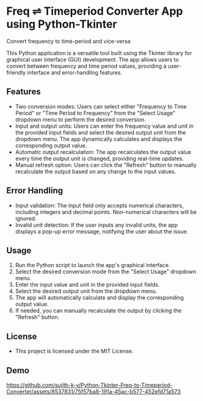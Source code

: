 # Freq ⇌ Timeperiod Converter App using Python-Tkinter
Convert frequency to time-period and vice-versa

This Python application is a versatile tool built using the Tkinter library for graphical user interface (GUI) development. The app allows users to convert between frequency and time period values, providing a user-friendly interface and error-handling features.

## Features
- Two conversion modes: Users can select either "Frequency to Time Period" or "Time Period to Frequency" from the "Select Usage" dropdown menu to perform the desired conversion.
- Input and output units: Users can enter the frequency value and unit in the provided input fields and select the desired output unit from the dropdown menu. The app dynamically calculates and displays the corresponding output value.
- Automatic output recalculation: The app recalculates the output value every time the output unit is changed, providing real-time updates.
- Manual refresh option: Users can click the "Refresh" button to manually recalculate the output based on any change to the input values.

## Error Handling
- Input validation: The input field only accepts numerical characters, including integers and decimal points. Non-numerical characters will be ignored.
- Invalid unit detection: If the user inputs any invalid units, the app displays a pop-up error message, notifying the user about the issue.

## Usage
1. Run the Python script to launch the app's graphical interface.
2. Select the desired conversion mode from the "Select Usage" dropdown menu.
3. Enter the input value and unit in the provided input fields.
4. Select the desired output unit from the dropdown menu.
5. The app will automatically calculate and display the corresponding output value.
6. If needed, you can manually recalculate the output by clicking the "Refresh" button.

## License
- This project is licensed under the MIT License.

## Demo
https://github.com/sujith-k-v/Python-Tkinter-Freq-to-Timeperiod-Converter/assets/8537831/75f57ba8-191a-45ac-b577-452efd71a573

